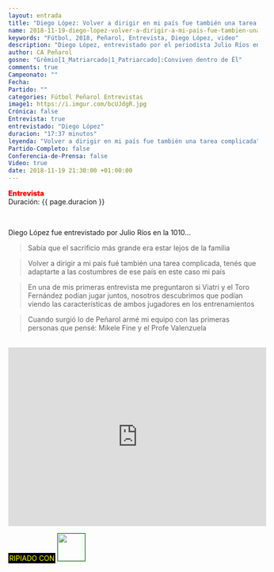 ```yaml
---
layout: entrada
title: "Diego López: Volver a dirigir en mi país fue también una tarea complicada"
name: 2018-11-19-diego-lopez-volver-a-dirigir-a-mi-pais-fue-tambien-una-tarea-complicada.markdown
keywords: "Fútbol, 2018, Peñarol, Entrevista, Diego López, video"
description: "Diego López, entrevistado por el periodista Julio Ríos en su programa de las voces del fútbol contó como fue armando su equipo de primera, adaptándose a trabajar de nuevo en su país y reconoció que tuvo que atravesar momentos complicados"
author: CA Peñarol
gosne: "Grêmio[1_Matriarcado|1_Patriarcado]:Conviven dentro de Êl"
comments: true
Campeonato: ""
Fecha:
Partido: ""
categories: Fútbol Peñarol Entrevistas
image1: https://i.imgur.com/bcUJdgR.jpg
Crónica: false
Entrevista: true
entrevistado: "Diego López"
duracion: "17:37 minutos"
leyenda: "Volver a dirigir en mi país fue también una tarea complicada"
Partido-Completo: false
Conferencia-de-Prensa: false
Video: true
date: 2018-11-19 21:30:00 +01:00:00
---
```


<span style="color:red;font-weight:900">Entrevista</span><br>
<span>Duración: {{ page.duracion }}</span><br>

<br>

Diego López fue entrevistado por Julio Ríos en la 1010...

<blockquote>
  Sabía que el sacrificio más grande era estar lejos de la familia
</blockquote>

<blockquote>
  Volver a dirigir a mi país fué también una tarea complicada, tenés que adaptarte a las costumbres de ese país en este caso mi país
</blockquote>

<blockquote>
  En una de mis primeras entrevista me preguntaron si Viatri y el Toro Fernández podían jugar juntos, nosotros descubrimos que podían viendo las características de ambos jugadores en los entrenamientos
</blockquote>

<blockquote>
  Cuando surgió lo de Peñarol armé mi equipo con las primeras personas que pensé: Mikele Fine y el Profe Valenzuela
</blockquote>

<br>

<iframe width="521" height="360" src="https://www.youtube.com/embed/5zTurNY02nk" frameborder="0" allow="accelerometer; autoplay; encrypted-media; gyroscope; picture-in-picture" allowfullscreen></iframe>

<br>

<span style="color:yellow;background:black;padding:2px;">RIPIADO CON</span> <a href="http://ffmpeg.org"><img src="{{ site.url }}/images/ffmpeg.png" width="55px" style="border:1px solid green;"></a>
